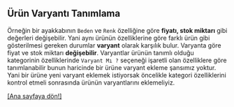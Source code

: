 ## Ürün Varyantı Tanımlama
Örneğin bir ayakkabının `Beden` ve `Renk` özelliğine göre **fiyatı, stok miktarı** gibi değerleri değişebilir. Yani aynı ürünün özelliklerine göre farklı ürün gibi gösterilmesi gereken durumlar **varyant** olarak karşılık bulur. Varyanta göre fiyat ve stok miktarı **değişebilir**. Varyantlar ürünün tanımlı olduğu kategorinin özelliklerinde `Varyant Mı ?` seçeneği işaretli olan özelliklere göre tanımlanabilir bunun haricinde bir ürüne varyant ekleme şansımız yoktur. Yani bir ürüne yeni varyant eklemek istiyorsak öncelikle kategori özelliklerini kontrol etmeli sonrasında ürünün varyantlarını eklemeliyiz.

[[Ana sayfaya dön!]](README.md)
